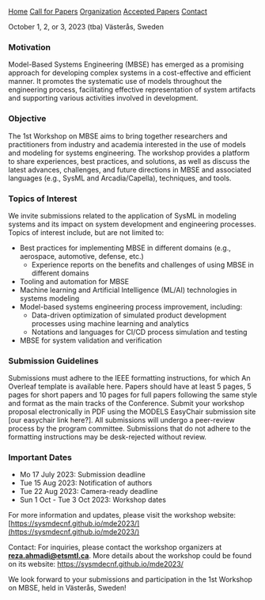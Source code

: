[Home](https://modelsconf.github.io/mbse23/)
[Call for Papers](https://modelsconf.github.io/mbse23/call4papers)
[Organization](https://modelsconf.github.io/mbse23/organization)
[Accepted Papers](https://modelsconf.github.io/mbse23/acceptedPapers)
[Contact](https://modelsconf.github.io/mbse23/contact)

October 1, 2, or 3, 2023 (tba)
Västerås, Sweden


### Motivation

Model-Based Systems Engineering (MBSE) has emerged as a promising approach for developing complex systems in a cost-effective and efficient manner. It promotes the systematic use of models throughout the engineering process, facilitating effective representation of system artifacts and supporting various activities involved in development.

### Objective
The 1st Workshop on MBSE aims to bring together researchers and practitioners from industry and academia interested in the use of models and modeling for systems engineering. The workshop provides a platform to share experiences, best practices, and solutions, as well as discuss the latest advances, challenges, and future directions in MBSE and associated languages (e.g., SysML and Arcadia/Capella), techniques, and tools.

### Topics of Interest
We invite submissions related to the application of SysML in modeling systems and its impact on system development and engineering processes. Topics of interest include, but are not limited to:

* Best practices for implementing MBSE in different domains (e.g., aerospace, automotive, defense, etc.) 
  - Experience reports on the benefits and challenges of using MBSE in different domains
* Tooling and automation for MBSE
* Machine learning and Artificial Intelligence (ML/AI) technologies in systems modeling
* Model-based systems engineering process improvement, including:
  - Data-driven optimization of simulated product development processes using machine learning and analytics 
  - Notations and languages for CI/CD process simulation and testing 
* MBSE for system validation and verification


### Submission Guidelines
Submissions must adhere to the IEEE formatting instructions, for which An Overleaf template is available here. Papers should have at least 5 pages, 5 pages for short papers and 10 pages for full papers following the same style and format as the main tracks of the Conference. Submit your workshop proposal electronically in PDF using the MODELS EasyChair submission site [our easychair link here?]. All submissions will undergo a peer-review process by the program committee. Submissions that do not adhere to the formatting instructions may be desk-rejected without review.


### Important Dates
  - Mo 17 July 2023: Submission deadline
  - Tue 15 Aug 2023: Notification of authors
  - Tue 22 Aug 2023: Camera-ready deadline
  - Sun 1 Oct - Tue 3 Oct 2023: Workshop dates

For more information and updates, please visit the workshop website: [https://sysmdecnf.github.io/mde2023/](https://sysmdecnf.github.io/mde2023/)

Contact:
For inquiries, please contact the workshop organizers at **reza.ahmadi@etsmtl.ca**. More details about the workshop could be found on its website: https://sysmdecnf.github.io/mde2023/


We look forward to your submissions and participation in the 1st Workshop on MBSE, held in Västerås, Sweden!

